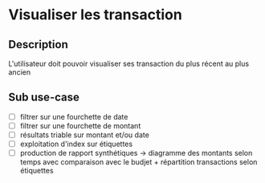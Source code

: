 # Visualiser les transaction

## Description

L'utilisateur doit pouvoir visualiser ses transaction du plus récent au plus ancien

## Sub use-case

- [ ] filtrer sur une fourchette de date
- [ ] filtrer sur une fourchette de montant
- [ ] résultats triable sur montant et/ou date
- [ ] exploitation d'index sur étiquettes
- [ ] production de rapport synthétiques -> diagramme des montants selon temps avec comparaison avec le budjet + répartition transactions selon étiquettes